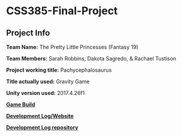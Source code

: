 # CSS385-Final-Project

## Project Info

**Team Name:** The Pretty Little Princesses (Fantasy 19)

**Team Members:** Sarah Robbins, Dakota Sagredo, & Rachael Tustison

**Project working title:** Pachycephalosaurus

**Title actually used:** Gravity Game

**Unity version used:** 2017.4.26f1

**[Game Build](https://strobbins.github.io/CSS385-Final-Project/)**

**[Development Log/Website](https://strobbins.github.io/)**

**[Development Log repository](https://github.com/strobbins/strobbins.github.io)**
